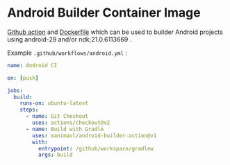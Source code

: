 # Android Builder Container Image

[Github action](https://help.github.com/en/actions) and [Dockerfile](https://docs.docker.com/engine/reference/builder/) 
which can be used to builder Android projects using android-29 and/or ndk;21.0.6113669 .


Example `.github/workflows/android.yml` :

```yaml
name: Android CI

on: [push]

jobs:
  build:
    runs-on: ubuntu-latest
    steps:
      - name: Git Checkout
        uses: actions/checkout@v2
      - name: Build with Gradle
        uses: manimaul/android-builder-action@v1
        with:
          entrypoint: /github/workspace/gradlew
          args: build

```